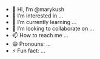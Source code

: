 - 👋 Hi, I’m @marykush
- 👀 I’m interested in ...
- 🌱 I’m currently learning ...
- 💞️ I’m looking to collaborate on ...
- 📫 How to reach me ...
- 😄 Pronouns: ...
- ⚡ Fun fact: ...

<!---
marykush/marykush is a ✨ special ✨ repository because its `README.md` (this file) appears on your GitHub profile.
You can click the Preview link to take a look at your changes.
--->
